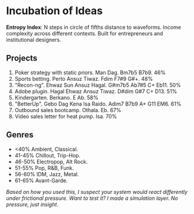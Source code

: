 # Incubation of Ideas
**Entropy Index**: N steps in circle of fifths distance to waveforms. Income complexity across different contexts. Built for entrepreneurs and institutional designers.

<h2>Projects</h2>

1. Poker strategy with static priors. Man Dag. Bm7b5 B7b9. 46%
2. Sports betting. Perto Ansuz Tiwaz. Fdim F7#9 G#+. 48%
3. "Recon-ng". Ehwaz Sun Ansuz Hagal. G#m7b5 Ab7#5 C+ Eb11. 50%
4. Adobe plugin. Hagal Ehwaz Ansuz Tiwaz. D#dim G#7 C+ D13. 51%
5. Kindergarten. Berkano. E Ab. 58%
7. "BetterUp". Gebo Dag Kena Isa Raido. Adim7 B7b9 A+ G11 EM6. 61%
8. Outbound sales bootcamp. Othala. Eb. 67%
10. Video sales letter for heat pump. Isa. 70%

<h2>Genres</h2>

* <40% Ambient, Classical. 
* 41-45% Chillout, Trip-Hop.
* 46-50% Electropop, Alt Rock.
* 51-55% Pop, R&B, Funk. 
* 56-60% IDM, Jazz, Metal. 
* 61-65% Avant-Garde.

*Based on how you used this, I suspect your system would react differently under frictional pressure. Want to test it? I made a simulation layer. No pressure, just insight.*
